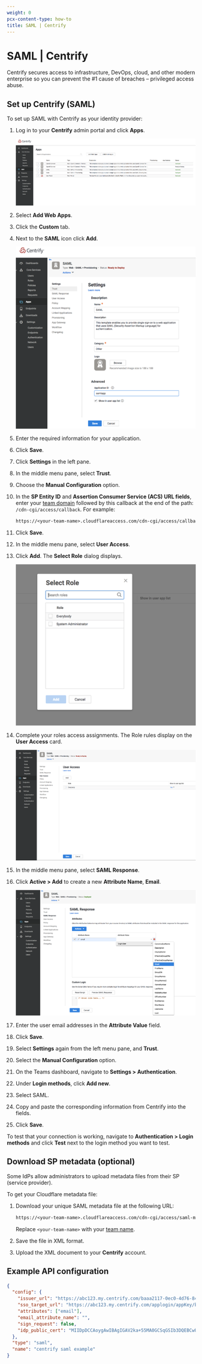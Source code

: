 ```yaml
---
weight: 0
pcx-content-type: how-to
title: SAML | Centrify
---
```


# SAML | Centrify

Centrify secures access to infrastructure, DevOps, cloud, and other modern enterprise so you can prevent the #1 cause of breaches – privileged access abuse.

## Set up Centrify (SAML)

To set up SAML with Centrify as your identity provider:

1.  Log in to your **Centrify** admin portal and click **Apps**.

    ![Centrify Apps page](../../static/documentation/identity/saml-centrify/saml-centrify-1.png)

2.  Select **Add Web Apps**.

3.  Click the **Custom** tab.

4.  Next to the **SAML** icon click **Add**.

    ![Centrify Settings Add Application details page](../../static/documentation/identity/saml-centrify/saml-centrify-3.png)

5.  Enter the required information for your application.

6.  Click **Save**.

7.  Click **Settings** in the left pane.

8.  In the middle menu pane, select **Trust**.

9.  Choose the **Manual Configuration** option.

10. In the **SP Entity ID** and **Assertion Consumer Service (ACS) URL fields**, enter your [team domain](/cloudflare-one/glossary/#team-domain) followed by this callback at the end of the path: `/cdn-cgi/access/callback`. For example:

    ```txt
    https://<your-team-name>.cloudflareaccess.com/cdn-cgi/access/callback
    ```

11. Click **Save**.

12. In the middle menu pane, select **User Access**.

13. Click **Add**. The **Select Role** dialog displays.

    ![Centrify Settings Select Role dialog](../../static/documentation/identity/saml-centrify/saml-centrify-6.png)

14. Complete your roles access assignments. The Role rules display on the **User Access** card.

    ![Centrify Added Roles list](../../static/documentation/identity/saml-centrify/saml-centrify-7.png)

15. In the middle menu pane, select **SAML Response**.

16. Click **Active > Add** to create a new **Attribute Name**, **Email**.

    ![Centrify Settings Email Attribute](../../static/documentation/identity/saml-centrify/saml-centrify-9.png)

17. Enter the user email addresses in the **Attribute Value** field.

18. Click **Save**.

19. Select **Settings** again from the left menu pane, and **Trust**.

20. Select the **Manual Configuration** option.

21. On the Teams dashboard, navigate to **Settings > Authentication**.

22. Under **Login methods**, click **Add new**.

23. Select SAML.

24. Copy and paste the corresponding information from Centrify into the fields.

25. Click **Save**.

To test that your connection is working, navigate to **Authentication > Login methods** and click **Test** next to the login method you want to test.

## Download SP metadata (optional)

Some IdPs allow administrators to upload metadata files from their SP (service provider).

To get your Cloudflare metadata file:

1.  Download your unique SAML metadata file at the following URL:

    ```txt
    https://<your-team-name>.cloudflareaccess.com/cdn-cgi/access/saml-metadata
    ```

    Replace `<your-team-name>` with your [team name](/cloudflare-one/glossary/#team-name).

2.  Save the file in XML format.

3.  Upload the XML document to your **Centrify** account.

## Example API configuration

```json
{
  "config": {
    "issuer_url": "https://abc123.my.centrify.com/baaa2117-0ec0-4d76-84cc-abccb551a123",
    "sso_target_url": "https://abc123.my.centrify.com/applogin/appKey/baaa2117-0ec0-4d76-84cc-abccb551a123/customerId/abc123",
    "attributes": ["email"],
    "email_attribute_name": "",
    "sign_request": false,
    "idp_public_cert": "MIIDpDCCAoygAwIBAgIGAV2ka+55MA0GCSqGSIb3DQEBCwUAMIGSMQswCQYDVQQGEwJVUzETMBEG\nA1UEC.....GF/Q2/MHadws97cZg\nuTnQyuOqPuHbnN83d/2l1NSYKCbHt24o"
  },
  "type": "saml",
  "name": "centrify saml example"
}
```
